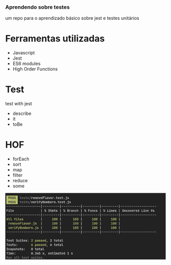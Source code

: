 ### Aprendendo sobre testes

um repo para o aprendizado básico sobre jest e testes unitários

# Ferramentas utilizadas

- Javascript
- Jest
- ES6 modules
- High Order Functions

# Test

test with jest
- describe
- it
- toBe

# HOF
- forEach
- sort
- map
- filter
- reduce
- some

![Alt text](image.png)